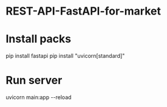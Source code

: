 # REST-API-FastAPI-for-market

# Install packs
pip install fastapi
pip install "uvicorn[standard]"

# Run server
uvicorn main:app --reload
